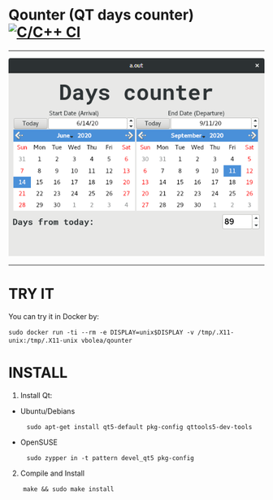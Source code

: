 # Qounter (QT days counter) [![C/C++ CI](https://github.com/vicentebolea/Qounter/workflows/C/C++%20CI/badge.svg?branch=master)](https://github.com/vicentebolea/Qounter/actions?query=workflow%3A%22C%2FC%2B%2B+CI%22)

---

![](https://github.com/vicentebolea/qounter/raw/master/qounter.png)

---

# TRY IT

You can try it in Docker by:

```
sudo docker run -ti --rm -e DISPLAY=unix$DISPLAY -v /tmp/.X11-unix:/tmp/.X11-unix vbolea/qounter
```

# INSTALL

1. Install Qt:
  - Ubuntu/Debians
```
     sudo apt-get install qt5-default pkg-config qttools5-dev-tools
```
  - OpenSUSE
```
     sudo zypper in -t pattern devel_qt5 pkg-config
```
2. Compile and Install
```
    make && sudo make install
```
